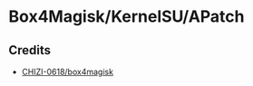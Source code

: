 # Box4Magisk/KernelSU/APatch

## Credits
- [CHIZI-0618/box4magisk](https://github.com/CHIZI-0618/box4magisk)